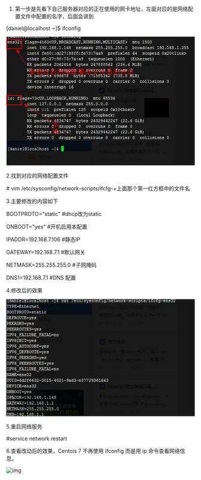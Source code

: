 1. 第一步是先看下自己服务器对应的正在使用的网卡地址，左面对应的是网络配置文件中配置的名字，后面会讲到

[daniel@localhost ~]$ ifconfig 

![](https://github.com/polieme/MyNoteBook/blob/master/%E5%9B%BE%E7%89%87/%E6%9C%8D%E5%8A%A1%E5%99%A8%E7%9B%B8%E5%85%B3/clipboard.png?raw=true)

2.找到对应的网络配置文件

\# vim /etc/sysconfig/network-scripts/ifcfg-+上面那个第一红方框中的文件名

3.主要修改的内容如下

BOOTPROTO="static" #dhcp改为static   

ONBOOT="yes" #开机启用本配置  

IPADDR=192.168.7.106 #静态IP  

GATEWAY=192.168.7.1 #默认网关  

NETMASK=255.255.255.0 #子网掩码  

DNS1=192.168.7.1 #DNS 配置

4.修改后的效果

![](https://github.com/polieme/MyNoteBook/blob/master/%E5%9B%BE%E7%89%87/%E6%9C%8D%E5%8A%A1%E5%99%A8%E7%9B%B8%E5%85%B3/2018-9-12-001.png?raw=true)

5.重启网络服务

\#service network restart

6.查看改动后的效果，Centois 7 不再使用 ifconfig 而是用 ip 命令查看网络信息。

![img](E:/%E6%9D%82%E4%B8%83%E6%9D%82%E5%85%AB/Youdao/polieme@126.com/ff345edc6c504759a7b65258dd945a16/clipboard.png)